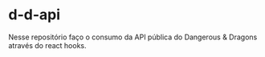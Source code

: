 # d-d-api
Nesse repositório faço o consumo da API pública do Dangerous & Dragons através do react hooks.
